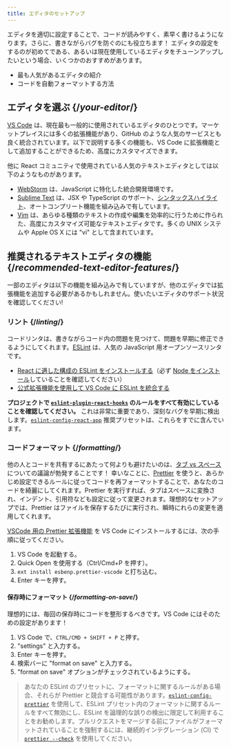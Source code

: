 ```yaml
---
title: エディタのセットアップ
---
```


<Intro>

エディタを適切に設定することで、コードが読みやすく、素早く書けるようになります。さらに、書きながらバグを防ぐのにも役立ちます！ エディタの設定をするのが初めてである、あるいは現在使用しているエディタをチューンアップしたいという場合、いくつかのおすすめがあります。

</Intro>

<YouWillLearn>

* 最も人気があるエディタの紹介
* コードを自動フォーマットする方法

</YouWillLearn>

## エディタを選ぶ {/*your-editor*/}

[VS Code](https://code.visualstudio.com/) は、現在最も一般的に使用されているエディタのひとつです。マーケットプレイスには多くの拡張機能があり、GitHub のような人気のサービスとも良く統合されています。以下で説明する多くの機能も、VS Code に拡張機能として追加することができるため、高度にカスタマイズできます。

他に React コミュニティで使用されている人気のテキストエディタとしては以下のようなものがあります。

* [WebStorm](https://www.jetbrains.com/webstorm/) は、JavaScript に特化した統合開発環境です。
* [Sublime Text](https://www.sublimetext.com/) は、JSX や TypeScript のサポート、[シンタックスハイライト](https://stackoverflow.com/a/70960574/458193)、オートコンプリート機能を組み込みで有しています。
* [Vim](https://www.vim.org/) は、あらゆる種類のテキストの作成や編集を効率的に行うために作られた、高度にカスタマイズ可能なテキストエディタです。多くの UNIX システムや Apple OS X には "vi" として含まれています。

## 推奨されるテキストエディタの機能 {/*recommended-text-editor-features*/}

一部のエディタは以下の機能を組み込みで有していますが、他のエディタでは拡張機能を追加する必要があるかもしれません。使いたいエディタのサポート状況を確認してください!

### リント {/*linting*/}

コードリンタは、書きながらコード内の問題を見つけて、問題を早期に修正できるようにしてくれます。[ESLint](https://eslint.org/) は、人気の JavaScript 用オープンソースリンタです。

* [React に適した構成の ESLint をインストールする](https://www.npmjs.com/package/eslint-config-react-app)（必ず [Node をインストール](https://nodejs.org/en/download/current/)していることを確認してください）
* [公式拡張機能を使用して VS Code に ESLint を統合する](https://marketplace.visualstudio.com/items?itemName=dbaeumer.vscode-eslint)

**プロジェクトで [`eslint-plugin-react-hooks`](https://www.npmjs.com/package/eslint-plugin-react-hooks) のルールをすべて有効にしていることを確認してください。** これは非常に重要であり、深刻なバグを早期に検出します。[`eslint-config-react-app`](https://www.npmjs.com/package/eslint-config-react-app) 推奨プリセットは、これらをすでに含んでいます。

### コードフォーマット {/*formatting*/}

他の人とコードを共有するにあたって何よりも避けたいのは、[タブ vs スペース](https://www.google.com/search?q=tabs+vs+spaces) についての議論が勃発することです！ 幸いなことに、[Prettier](https://prettier.io/) を使うと、あらかじめ設定できるルールに従ってコードを再フォーマットすることで、あなたのコードを綺麗にしてくれます。Prettier を実行すれば、タブはスペースに変換され、インデント、引用符なども設定に従って変更されます。理想的なセットアップでは、Prettier はファイルを保存するたびに実行され、瞬時にれらの変更を適用してくれます。

[VSCode 用の Prettier 拡張機能](https://marketplace.visualstudio.com/items?itemName=esbenp.prettier-vscode) を VS Code にインストールするには、次の手順に従ってください。

1. VS Code を起動する。
2. Quick Open を使用する（Ctrl/Cmd+P を押す）。
3. `ext install esbenp.prettier-vscode` と打ち込む。
4. Enter キーを押す。

#### 保存時にフォーマット {/*formatting-on-save*/}

理想的には、毎回の保存時にコードを整形するべきです。VS Code にはそのための設定があります！

1. VS Code で、`CTRL/CMD + SHIFT + P` と押す。
2. "settings" と入力する。
3. Enter キーを押す。
4. 検索バーに "format on save" と入力する。
5. "format on save" オプションがチェックされているようにする。

> あなたの ESLint のプリセットに、フォーマットに関するルールがある場合、それらが Prettier と競合する可能性があります。[`eslint-config-prettier`](https://github.com/prettier/eslint-config-prettier) を使用して、ESLint プリセット内のフォーマットに関するルールをすべて無効にし、ESLint を論理的な誤りの検出に限定して利用することをお勧めします。プルリクエストをマージする前にファイルがフォーマットされていることを強制するには、継続的インテグレーション (CI) で [`prettier --check`](https://prettier.io/docs/en/cli.html#--check) を使用してください。

